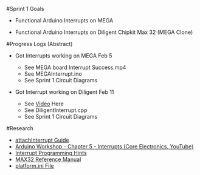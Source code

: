 #Sprint 1 Goals

- Functional Arduino Interrupts on MEGA

- Functional Arduino Interrupts on Diligent Chipkit Max 32 (MEGA Clone)

#Progress Logs (Abstract)

- Got Interrupts working on MEGA Feb 5
    - See MEGA board Interrupt Success.mp4
    - See MEGAInterrupt.ino
    - See Sprint 1 Circuit Diagrams

- Got Interrupt working on Diligent Feb 11
  
  - See [Video](https://youtu.be/Y2QtskAw-Xs) Here
  - See DiligentInterrupt.cpp
  - See Sprint 1 Circuit Diagrams

#Research

- [attachInterrupt Guide](https://www.arduino.cc/reference/en/language/functions/external-interrupts/attachinterrupt/![image](https://github.com/Tnoxn/Tristan_Zhou--2023-2024--Sprint-1-Arduino-Interrupts-Stepper-motors/assets/63614883/35bfefbf-261c-44a6-95df-b34025f9e4fc)
)
- [Arduino Workshop - Chapter 5 - Interrupts (Core Electronics, YouTube)](https://www.youtube.com/watch?v=9VZUb5cMrV0)
- [Interrupt Programming Hints](https://chipkit.net/programming-hints)
- [MAX32 Reference Manual](https://digilent.com/reference/microprocessor/max32/reference-manual)
- [platform.ini File](https://docs.platformio.org/en/latest/integration/ide/vscode.html#project-tasks)
